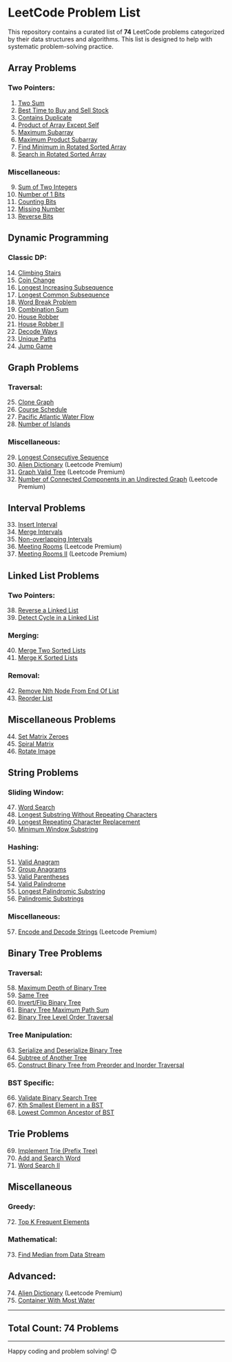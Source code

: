 # LeetCode Problem List

This repository contains a curated list of **74** LeetCode problems categorized by their data structures and algorithms. This list is designed to help with systematic problem-solving practice.

## Array Problems

### Two Pointers:
1. [Two Sum](https://leetcode.com/problems/two-sum/)
2. [Best Time to Buy and Sell Stock](https://leetcode.com/problems/best-time-to-buy-and-sell-stock/)
3. [Contains Duplicate](https://leetcode.com/problems/contains-duplicate/)
4. [Product of Array Except Self](https://leetcode.com/problems/product-of-array-except-self/)
5. [Maximum Subarray](https://leetcode.com/problems/maximum-subarray/)
6. [Maximum Product Subarray](https://leetcode.com/problems/maximum-product-subarray/)
7. [Find Minimum in Rotated Sorted Array](https://leetcode.com/problems/find-minimum-in-rotated-sorted-array/)
8. [Search in Rotated Sorted Array](https://leetcode.com/problems/search-in-rotated-sorted-array/)

### Miscellaneous:
9. [Sum of Two Integers](https://leetcode.com/problems/sum-of-two-integers/)
10. [Number of 1 Bits](https://leetcode.com/problems/number-of-1-bits/)
11. [Counting Bits](https://leetcode.com/problems/counting-bits/)
12. [Missing Number](https://leetcode.com/problems/missing-number/)
13. [Reverse Bits](https://leetcode.com/problems/reverse-bits/)

## Dynamic Programming

### Classic DP:
14. [Climbing Stairs](https://leetcode.com/problems/climbing-stairs/)
15. [Coin Change](https://leetcode.com/problems/coin-change/)
16. [Longest Increasing Subsequence](https://leetcode.com/problems/longest-increasing-subsequence/)
17. [Longest Common Subsequence](https://leetcode.com/problems/longest-common-subsequence/)
18. [Word Break Problem](https://leetcode.com/problems/word-break/)
19. [Combination Sum](https://leetcode.com/problems/combination-sum/)
20. [House Robber](https://leetcode.com/problems/house-robber/)
21. [House Robber II](https://leetcode.com/problems/house-robber-ii/)
22. [Decode Ways](https://leetcode.com/problems/decode-ways/)
23. [Unique Paths](https://leetcode.com/problems/unique-paths/)
24. [Jump Game](https://leetcode.com/problems/jump-game/)

## Graph Problems

### Traversal:
25. [Clone Graph](https://leetcode.com/problems/clone-graph/)
26. [Course Schedule](https://leetcode.com/problems/course-schedule/)
27. [Pacific Atlantic Water Flow](https://leetcode.com/problems/pacific-atlantic-water-flow/)
28. [Number of Islands](https://leetcode.com/problems/number-of-islands/)

### Miscellaneous:
29. [Longest Consecutive Sequence](https://leetcode.com/problems/longest-consecutive-sequence/)
30. [Alien Dictionary](https://leetcode.com/problems/alien-dictionary/) (Leetcode Premium)
31. [Graph Valid Tree](https://leetcode.com/problems/graph-valid-tree/) (Leetcode Premium)
32. [Number of Connected Components in an Undirected Graph](https://leetcode.com/problems/number-of-connected-components-in-an-undirected-graph/) (Leetcode Premium)

## Interval Problems

33. [Insert Interval](https://leetcode.com/problems/insert-interval/)
34. [Merge Intervals](https://leetcode.com/problems/merge-intervals/)
35. [Non-overlapping Intervals](https://leetcode.com/problems/non-overlapping-intervals/)
36. [Meeting Rooms](https://leetcode.com/problems/meeting-rooms/) (Leetcode Premium)
37. [Meeting Rooms II](https://leetcode.com/problems/meeting-rooms-ii/) (Leetcode Premium)

## Linked List Problems

### Two Pointers:
38. [Reverse a Linked List](https://leetcode.com/problems/reverse-linked-list/)
39. [Detect Cycle in a Linked List](https://leetcode.com/problems/linked-list-cycle/)

### Merging:
40. [Merge Two Sorted Lists](https://leetcode.com/problems/merge-two-sorted-lists/)
41. [Merge K Sorted Lists](https://leetcode.com/problems/merge-k-sorted-lists/)

### Removal:
42. [Remove Nth Node From End Of List](https://leetcode.com/problems/remove-nth-node-from-end-of-list/)
43. [Reorder List](https://leetcode.com/problems/reorder-list/)

## Miscellaneous Problems

44. [Set Matrix Zeroes](https://leetcode.com/problems/set-matrix-zeroes/)
45. [Spiral Matrix](https://leetcode.com/problems/spiral-matrix/)
46. [Rotate Image](https://leetcode.com/problems/rotate-image/)

## String Problems

### Sliding Window:
47. [Word Search](https://leetcode.com/problems/word-search/)
48. [Longest Substring Without Repeating Characters](https://leetcode.com/problems/longest-substring-without-repeating-characters/)
49. [Longest Repeating Character Replacement](https://leetcode.com/problems/longest-repeating-character-replacement/)
50. [Minimum Window Substring](https://leetcode.com/problems/minimum-window-substring/)

### Hashing:
51. [Valid Anagram](https://leetcode.com/problems/valid-anagram/)
52. [Group Anagrams](https://leetcode.com/problems/group-anagrams/)
53. [Valid Parentheses](https://leetcode.com/problems/valid-parentheses/)
54. [Valid Palindrome](https://leetcode.com/problems/valid-palindrome/)
55. [Longest Palindromic Substring](https://leetcode.com/problems/longest-palindromic-substring/)
56. [Palindromic Substrings](https://leetcode.com/problems/palindromic-substrings/)

### Miscellaneous:
57. [Encode and Decode Strings](https://leetcode.com/problems/encode-and-decode-strings/) (Leetcode Premium)

## Binary Tree Problems

### Traversal:
58. [Maximum Depth of Binary Tree](https://leetcode.com/problems/maximum-depth-of-binary-tree/)
59. [Same Tree](https://leetcode.com/problems/same-tree/)
60. [Invert/Flip Binary Tree](https://leetcode.com/problems/invert-binary-tree/)
61. [Binary Tree Maximum Path Sum](https://leetcode.com/problems/binary-tree-maximum-path-sum/)
62. [Binary Tree Level Order Traversal](https://leetcode.com/problems/binary-tree-level-order-traversal/)

### Tree Manipulation:
63. [Serialize and Deserialize Binary Tree](https://leetcode.com/problems/serialize-and-deserialize-binary-tree/)
64. [Subtree of Another Tree](https://leetcode.com/problems/subtree-of-another-tree/)
65. [Construct Binary Tree from Preorder and Inorder Traversal](https://leetcode.com/problems/construct-binary-tree-from-preorder-and-inorder-traversal/)

### BST Specific:
66. [Validate Binary Search Tree](https://leetcode.com/problems/validate-binary-search-tree/)
67. [Kth Smallest Element in a BST](https://leetcode.com/problems/kth-smallest-element-in-a-bst/)
68. [Lowest Common Ancestor of BST](https://leetcode.com/problems/lowest-common-ancestor-of-a-binary-search-tree/)

## Trie Problems

69. [Implement Trie (Prefix Tree)](https://leetcode.com/problems/implement-trie-prefix-tree/)
70. [Add and Search Word](https://leetcode.com/problems/add-and-search-word-data-structure-design/)
71. [Word Search II](https://leetcode.com/problems/word-search-ii/)

## Miscellaneous

### Greedy:
72. [Top K Frequent Elements](https://leetcode.com/problems/top-k-frequent-elements/)

### Mathematical:
73. [Find Median from Data Stream](https://leetcode.com/problems/find-median-from-data-stream/)

## Advanced:
74. [Alien Dictionary](https://leetcode.com/problems/alien-dictionary/) (Leetcode Premium)
75. [Container With Most Water](https://leetcode.com/problems/container-with-most-water/description/)

---

## Total Count: 74 Problems

---

Happy coding and problem solving! 😊
